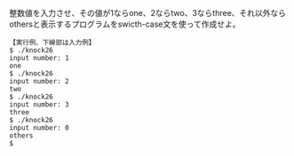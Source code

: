 整数値を入力させ、その値が1ならone、2ならtwo、3ならthree、それ以外ならothersと表示するプログラムをswicth-case文を使って作成せよ。

```
【実行例、下線部は入力例】
$ ./knock26
input number: 1
one
$ ./knock26
input number: 2
two
$ ./knock26
input number: 3
three
$ ./knock26
input number: 0
others
$
```
